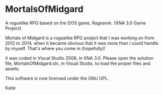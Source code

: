 # MortalsOfMidgard
A roguelike RPG based on the DOS game, Ragnarok. (XNA 3.0 Game Project)

Mortals of Midgard is a roguelike RPG project that I was working on from 2012 to 2014, when it became obvious that it was more than I could handle by myself. That's where you come in (hopefully)!

It was coded in Visual Studio 2008, in XNA 3.0. Please open the solution file, MortalsOfMidgard.sln, in Visual Studio, to load the proper files and assets.

This software is now licensed under the GNU GPL.

Katie
